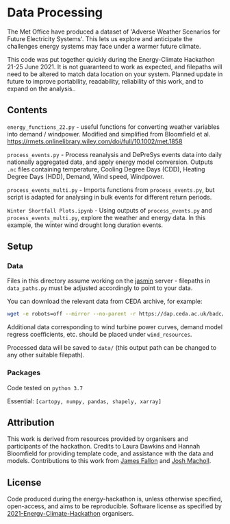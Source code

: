 # Data Processing

The Met Office have produced a dataset of 'Adverse Weather Scenarios for Future
Electricity Systems'. This lets us explore and anticipate the challenges energy
systems may face under a warmer future climate.

This code was put together quickly during the Energy-Climate Hackathon 21-25
June 2021. It is not guaranteed to work as expected, and filepaths will need to
be altered to match data location on your system. Planned update in future to
improve portability, readability, reliability of this work, and to expand on
the analysis..

## Contents

`energy_functions_22.py` - useful functions for converting weather variables
into demand / windpower. Modified and simplified from Bloomfield et al.
https://rmets.onlinelibrary.wiley.com/doi/full/10.1002/met.1858

`process_events.py` - Process reanalysis and DePreSys events data into daily
nationally aggregated data, and apply energy model conversion. Outputs `.nc`
files containing temperature, Cooling Degree Days (CDD), Heating Degree Days
(HDD), Demand, Wind speed, Windpower. 

`process_events_multi.py` - Imports functions from `process_events.py`, but
script is adapted for analysing in bulk events for different return periods.

`Winter Shortfall Plots.ipynb` - Using outputs of `process_events.py` and
`process_events_multi.py`, explore the weather and energy data. In this
example, the winter wind drought long duration events.

## Setup

### Data
Files in this directory assume working on the [jasmin](http://jasmin.ac.uk/)
server - filepaths in `data_paths.py` must be adjusted accordingly to point to
your data.

You can download the relevant data from CEDA archive, for example:

```bash
wget -e robots=off --mirror --no-parent -r https://dap.ceda.ac.uk/badc/deposited2021/adverse_met_scenarios_electricity/data/winter_wind_drought/uk/
```

Additional data corresponding to wind turbine power curves, demand model
regress coefficients, etc. should be placed under `wind_resources`.

Processed data will be saved to `data/` (this output path can be changed to any
other suitable filepath).

### Packages

Code tested on `python 3.7`

Essential: `[cartopy, numpy, pandas, shapely, xarray]` 

## Attribution

This work is derived from resources provided by organisers and participants of
the hackathon. Credits to Laura Dawkins and Hannah Bloomfield for providing
template code, and assistance with the data and models.  Contributions to this
work from [James Fallon](mailto:j.fallon@pgr.reading.ac.uk) and [Josh
Macholl](mailto:josh.macholl@hotmail.co.uk).

## License

Code produced during the energy-hackathon is, unless otherwise specified,
open-access, and aims to be reproducible. Software license as specified by
[2021-Energy-Climate-Hackathon](https://github.com/2021-Energy-Climate-Hackathon)
organisers.
